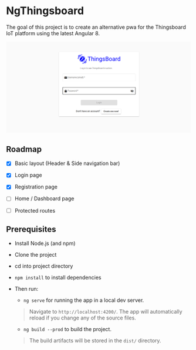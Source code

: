# NgThingsboard

The goal of this project is to create an alternative pwa for the Thingsboard IoT platform using the latest Angular 8.


![Screenshot 1](login-page.png)


## Roadmap

* [x]  Basic layout (Header & Side navigation bar)
* [x]  Login page
* [x]  Registration page
* [ ]  Home / Dashboard page
* [ ]  Protected routes


## Prerequisites

- Install Node.js (and npm)
- Clone the project
- cd into project directory
- `npm install` to install dependencies
- Then run:
  - `ng serve` for running the app in a local dev server.
  > Navigate to `http://localhost:4200/`. The app will automatically reload if you change any of the source files.

  - `ng build --prod` to build the project.
  > The build artifacts will be stored in the `dist/` directory.
  
